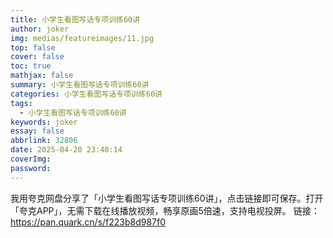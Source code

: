```yaml
---
title: 小学生看图写话专项训练60讲
author: joker
img: medias/featureimages/11.jpg
top: false
cover: false
toc: true
mathjax: false
summary: 小学生看图写话专项训练60讲
categories: 小学生看图写话专项训练60讲
tags:
  - 小学生看图写话专项训练60讲
keywords: joker
essay: false
abbrlink: 32806
date: 2025-04-20 23:40:14
coverImg:
password:
---
```


我用夸克网盘分享了「小学生看图写话专项训练60讲」，点击链接即可保存。打开「夸克APP」，无需下载在线播放视频，畅享原画5倍速，支持电视投屏。
链接：https://pan.quark.cn/s/f223b8d987f0
